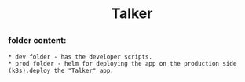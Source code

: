 # <p align="center">**Talker**</p>

### folder content:
    
    * dev folder - has the developer scripts.
    * prod folder - helm for deploying the app on the production side (k8s).deploy the "Talker" app.
